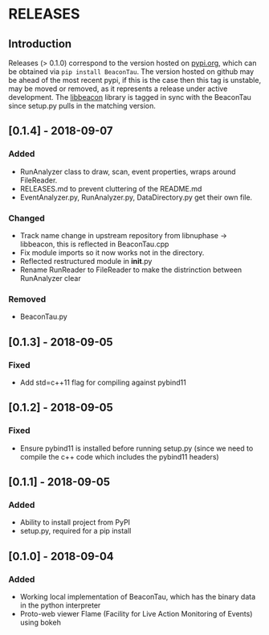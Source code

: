 # RELEASES

## Introduction
Releases (> 0.1.0) correspond to the version hosted on [pypi.org](https://pypi.org/manage/project/beacontau/releases/), which can be obtained via `pip install BeaconTau`.
The version hosted on github may be ahead of the most recent pypi, if this is the case then this tag is unstable, may be moved or removed, as it represents a release under active development.
The [libbeacon](https://github.com/beaconTau/libbeacon) library is tagged in sync with the BeaconTau since setup.py pulls in the matching version.

## [0.1.4] - 2018-09-07

### Added
- RunAnalyzer class to draw, scan, event properties, wraps around FileReader.
- RELEASES.md to prevent cluttering of the README.md
- EventAnalyzer.py, RunAnalyzer.py, DataDirectory.py get their own file.

### Changed
- Track name change in upstream repository from libnuphase -> libbeacon, this is reflected in BeaconTau.cpp
- Fix module imports so it now works not in the directory.
- Reflected restructured module in __init__.py
- Rename RunReader to FileReader to make the distrinction between RunAnalyzer clear

### Removed
- BeaconTau.py




## [0.1.3] - 2018-09-05

### Fixed
- Add std=c++11 flag for compiling against pybind11




## [0.1.2] - 2018-09-05

### Fixed
- Ensure pybind11 is installed before running setup.py (since we need to compile the c++ code which includes the pybind11 headers)




## [0.1.1] - 2018-09-05

### Added
- Ability to install project from PyPI
- setup.py, required for a pip install




## [0.1.0] - 2018-09-04

### Added
- Working local implementation of BeaconTau, which has the binary data in the python interpreter
- Proto-web viewer Flame (Facility for Live Action Monitoring of Events) using bokeh



